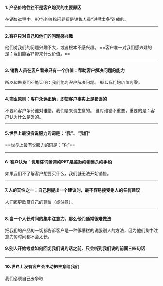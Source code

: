 #### 1. 产品价格往往不是客户购买的主要原因
在销售过程中，80%的价格问题都是销售人员“说得太多”造成的。

***

#### 2.客户只对自己和他们的问题感兴趣
他们对我们的问题兴趣不大，或者根本不感兴趣。
==客户唯一对我们感兴趣的是：我们能客户带来什么价值。==

***

#### 3. 销售人员在客户看来只有一个价值：帮助客户解决问题的能力
所以如果我们不能证明：我们能为客户解决问题。
那么我们的价值为零。

***

#### 4.商业原则：客户永远正确，即使客户事实上是错误的
不要和客户争论谁对谁错，我们是来谈生意的。
谁对谁错不重要，重要的是：客户认为什么是对的。

***

#### 5.世界上最没有说服力的词是：“我”、“我们”
==世界上最有说服力的词是：“你”==

***

#### 6. 客户认为：使用陈词滥调的PPT是差劲的销售员的手段
如果我们不了解客户想要买什么，我们就无法开始销售。

***

#### 7.人的天性之一：自己刚提出一个建议时，最不容易接受别人的任何建议
人们都更欣赏自己的建议（或注意）。

***

#### 8.当一个人长时间的集中注意力，那么他们通常很难做法
把我们的产品的一切都告诉客户是一种很糟糕的说服别人的方法，因为他们集中注意力的时间都不会太长。

#### 9.别人开始考虑如何回复我们说的话之前，只会听到我们说的前面三四句话

***

#### 10.世界上没有客户会主动把生意给我们
我们必须自己去争取

